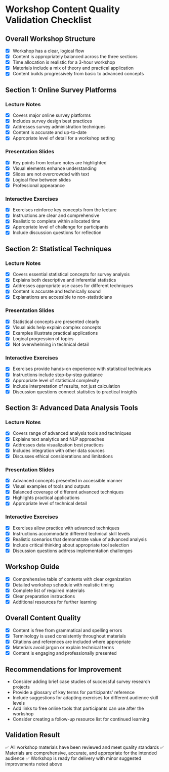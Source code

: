 # Workshop Content Quality Validation Checklist

## Overall Workshop Structure
- [x] Workshop has a clear, logical flow
- [x] Content is appropriately balanced across the three sections
- [x] Time allocation is realistic for a 3-hour workshop
- [x] Materials include a mix of theory and practical application
- [x] Content builds progressively from basic to advanced concepts

## Section 1: Online Survey Platforms
### Lecture Notes
- [x] Covers major online survey platforms
- [x] Includes survey design best practices
- [x] Addresses survey administration techniques
- [x] Content is accurate and up-to-date
- [x] Appropriate level of detail for a workshop setting

### Presentation Slides
- [x] Key points from lecture notes are highlighted
- [x] Visual elements enhance understanding
- [x] Slides are not overcrowded with text
- [x] Logical flow between slides
- [x] Professional appearance

### Interactive Exercises
- [x] Exercises reinforce key concepts from the lecture
- [x] Instructions are clear and comprehensive
- [x] Realistic to complete within allocated time
- [x] Appropriate level of challenge for participants
- [x] Include discussion questions for reflection

## Section 2: Statistical Techniques
### Lecture Notes
- [x] Covers essential statistical concepts for survey analysis
- [x] Explains both descriptive and inferential statistics
- [x] Addresses appropriate use cases for different techniques
- [x] Content is accurate and technically sound
- [x] Explanations are accessible to non-statisticians

### Presentation Slides
- [x] Statistical concepts are presented clearly
- [x] Visual aids help explain complex concepts
- [x] Examples illustrate practical applications
- [x] Logical progression of topics
- [x] Not overwhelming in technical detail

### Interactive Exercises
- [x] Exercises provide hands-on experience with statistical techniques
- [x] Instructions include step-by-step guidance
- [x] Appropriate level of statistical complexity
- [x] Include interpretation of results, not just calculation
- [x] Discussion questions connect statistics to practical insights

## Section 3: Advanced Data Analysis Tools
### Lecture Notes
- [x] Covers range of advanced analysis tools and techniques
- [x] Explains text analytics and NLP approaches
- [x] Addresses data visualization best practices
- [x] Includes integration with other data sources
- [x] Discusses ethical considerations and limitations

### Presentation Slides
- [x] Advanced concepts presented in accessible manner
- [x] Visual examples of tools and outputs
- [x] Balanced coverage of different advanced techniques
- [x] Highlights practical applications
- [x] Appropriate level of technical detail

### Interactive Exercises
- [x] Exercises allow practice with advanced techniques
- [x] Instructions accommodate different technical skill levels
- [x] Realistic scenarios that demonstrate value of advanced analysis
- [x] Include critical thinking about appropriate tool selection
- [x] Discussion questions address implementation challenges

## Workshop Guide
- [x] Comprehensive table of contents with clear organization
- [x] Detailed workshop schedule with realistic timing
- [x] Complete list of required materials
- [x] Clear preparation instructions
- [x] Additional resources for further learning

## Overall Content Quality
- [x] Content is free from grammatical and spelling errors
- [x] Terminology is used consistently throughout materials
- [x] Citations and references are included where appropriate
- [x] Materials avoid jargon or explain technical terms
- [x] Content is engaging and professionally presented

## Recommendations for Improvement
- Consider adding brief case studies of successful survey research projects
- Provide a glossary of key terms for participants' reference
- Include suggestions for adapting exercises for different audience skill levels
- Add links to free online tools that participants can use after the workshop
- Consider creating a follow-up resource list for continued learning

## Validation Result
✅ All workshop materials have been reviewed and meet quality standards
✅ Materials are comprehensive, accurate, and appropriate for the intended audience
✅ Workshop is ready for delivery with minor suggested improvements noted above
